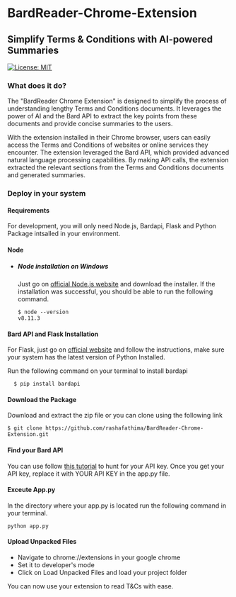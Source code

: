 # BardReader-Chrome-Extension
## Simplify Terms &amp; Conditions with AI-powered Summaries

[![License: MIT](https://img.shields.io/badge/License-MIT-yellow.svg)](https://opensource.org/licenses/MIT)

### What does it do?
The "BardReader Chrome Extension" is designed to simplify the process of understanding lengthy Terms and Conditions documents. It leverages the power of AI and the Bard API to extract the key points from these documents and provide concise summaries to the users.

With the extension installed in their Chrome browser, users can easily access the Terms and Conditions of websites or online services they encounter. The extension leveraged the Bard API, which provided advanced natural language processing capabilities. By making API calls, the extension extracted the relevant sections from the Terms and Conditions documents and generated summaries.

### Deploy in your system 

#### Requirements
For development, you will only need Node.js, Bardapi, Flask and Python Package intsalled in your environment.

#### Node
- ##### Node installation on Windows
  Just go on [official Node.js website](https://nodejs.org/) and download the installer. If the installation was successful, you should be able to run the following command.

    ```
    $ node --version
    v8.11.3
    ```

#### Bard API and Flask Installation
For Flask, just go on [official website](https://pypi.org/project/Flask/) and follow the instructions, make sure your system has the latest version of Python Installed. 

Run the following command on your terminal to install bardapi
```
  $ pip install bardapi
```

#### Download the Package

Download and extract the zip file or you can clone using the following link

```
$ git clone https://github.com/rashafathima/BardReader-Chrome-Extension.git
```

#### Find your Bard API

You can use follow [this tutorial](https://generativeai.pub/googles-bard-a-step-by-step-guide-to-using-the-unofficial-bard-api-3abb5b2d6abc) to hunt for your API key. Once you get your API key, replace it with YOUR API KEY in the app.py file.

#### Exceute App.py
In the directory where your app.py is located run the following command in your terminal.

```
python app.py
```

#### Upload Unpacked Files
* Navigate to chrome://extensions in your google chrome
* Set it to developer's mode
* Click on Load Unpacked Files and load your project folder

You can now use your extension to read T&Cs with ease. 

